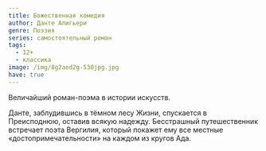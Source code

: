 ```yaml
---
title: Божественная комедия
author: Данте Алигьери
genre: Поэзия
series: самостоятельный роман
tags:
  - 12+
  - классика
image: /img/8g2aed2g-530jpg.jpg
have: true
---
```

Величайший роман-поэма в истории искусств. 

Данте, заблудившись в тёмном лесу Жизни, спускается в Преисподнюю, оставив всякую надежду. Бесстрашный путешественник встречает поэта Вергилия, который покажет ему все местные «достопримечательности» на каждом из кругов Ада.